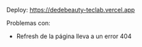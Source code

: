 Deploy: https://dedebeauty-teclab.vercel.app

Problemas con:
* Refresh de la página lleva a un error 404
